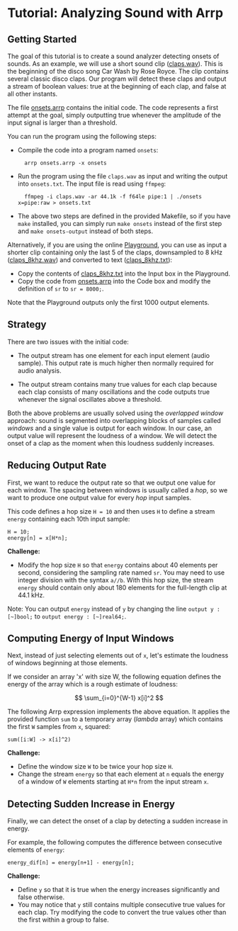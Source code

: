 # Tutorial: Analyzing Sound with Arrp

## Getting Started

The goal of this tutorial is to create a sound analyzer detecting onsets of sounds. As an example, we will use a short sound clip ([claps.wav](claps.wav)). This is the beginning of the disco song Car Wash by Rose Royce. The clip contains several classic disco claps. Our program will detect these claps and output a stream of boolean values: true at the beginning of each clap, and false at all other instants.

The file [onsets.arrp](onsets.arrp) contains the initial code. The code represents a first attempt at the goal, simply outputting true whenever the amplitude of the input signal is larger than a threshold.

You can run the program using the following steps:

- Compile the code into a program named `onsets`:

        arrp onsets.arrp -x onsets

- Run the program using the file `claps.wav` as input and writing the output into `onsets.txt`. The input file is read using `ffmpeg`:

        ffmpeg -i claps.wav -ar 44.1k -f f64le pipe:1 | ./onsets x=pipe:raw > onsets.txt

- The above two steps are defined in the provided Makefile, so if you have `make` installed, you can simply run `make onsets` instead of the first step and `make onsets-output` instead of both steps.

Alternatively, if you are using the online [Playground](http://arrp-lang.info/play), you can use as input a shorter clip containing only the last 5 of the claps, downsampled to 8 kHz ([claps_8khz.wav](claps_8khz.wav)) and converted to text ([claps_8khz.txt](claps_8khz.txt)):

- Copy the contents of [claps_8khz.txt](claps_8khz.txt) into the Input box in the Playground.
- Copy the code from [onsets.arrp](onsets.arrp) into the Code box and modify the definition of `sr` to `sr = 8000;`.

Note that the Playground outputs only the first 1000 output elements.

## Strategy

There are two issues with the initial code:

- The output stream has one element for each input element (audio sample). This output rate is much higher then normally required for audio analysis.

- The output stream contains many true values for each clap because each clap consists of many oscillations and the code outputs true whenever the signal oscillates above a threshold.

Both the above problems are usually solved using the *overlapped window* approach: sound is segmented into overlapping blocks of samples called *windows* and a single value is output for each window. In our case, an output value will represent the loudness of a window. We will detect the onset of a clap as the moment when this loudness suddenly increases.

## Reducing Output Rate

First, we want to reduce the output rate so that we output one value for each window. The spacing between windows is usually called a *hop*, so we want to produce one output value for every *hop* input samples.

This code defines a hop size `H = 10` and then uses `H` to define a stream `energy` containing each 10th input sample:

    H = 10;
    energy[n] = x[H*n];

**Challenge:**

- Modify the hop size `H` so that `energy` contains about 40 elements per second, considering the sampling rate named `sr`. You may need to use integer division with the syntax `a//b`. With this hop size, the stream `energy` should contain only about 180 elements for the full-length clip at 44.1 kHz.

Note: You can output `energy` instead of `y` by changing the line `output y : [~]bool;` to `output energy : [~]real64;`.


## Computing Energy of Input Windows

Next, instead of just selecting elements out of `x`, let's estimate the loudness of windows beginning at those elements.

If we consider an array 'x' with size W, the following equation defines the energy of the array which is a rough estimate of loudness:

$$
  \sum_{i=0}^{W-1} x[i]^2
$$

The following Arrp expression implements the above equation. It applies the provided function `sum` to a temporary array (*lambda* array) which contains the first `W` samples from `x`, squared:

    sum([i:W] -> x[i]^2)

**Challenge:**

- Define the window size `W` to be twice your hop size `H`.
- Change the stream `energy` so that each element at `n` equals the energy of a window of `W` elements starting at `H*n` from the input stream `x`.


## Detecting Sudden Increase in Energy

Finally, we can detect the onset of a clap by detecting a sudden increase in energy.

For example, the following computes the difference between consecutive elements of `energy`:

    energy_dif[n] = energy[n+1] - energy[n];

**Challenge:**

- Define `y` so that it is true when the energy increases significantly and false otherwise.
- You may notice that `y` still contains multiple consecutive true values for each clap. Try modifying the code to convert the true values other than the first within a group to false.
